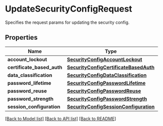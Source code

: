 # UpdateSecurityConfigRequest

Specifies the request params for updating the security config.

## Properties
Name | Type | Description | Notes
------------ | ------------- | ------------- | -------------
**account_lockout** | [**SecurityConfigAccountLockout**](SecurityConfigAccountLockout.md) |  | [optional] 
**certificate_based_auth** | [**SecurityConfigCertificateBasedAuth**](SecurityConfigCertificateBasedAuth.md) |  | [optional] 
**data_classification** | [**SecurityConfigDataClassification**](SecurityConfigDataClassification.md) |  | [optional] 
**password_lifetime** | [**SecurityConfigPasswordLifetime**](SecurityConfigPasswordLifetime.md) |  | [optional] 
**password_reuse** | [**SecurityConfigPasswordReuse**](SecurityConfigPasswordReuse.md) |  | [optional] 
**password_strength** | [**SecurityConfigPasswordStrength**](SecurityConfigPasswordStrength.md) |  | [optional] 
**session_configuration** | [**SecurityConfigSessionConfiguration**](SecurityConfigSessionConfiguration.md) |  | [optional] 

[[Back to Model list]](../README.md#documentation-for-models) [[Back to API list]](../README.md#documentation-for-api-endpoints) [[Back to README]](../README.md)


